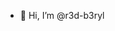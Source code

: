 - 👋 Hi, I’m @r3d-b3ryl
<!---
r3d-b3ryl/r3d-b3ryl is a ✨ special ✨ repository because its `README.md` (this file) appears on your GitHub profile.
You can click the Preview link to take a look at your changes.
--->
